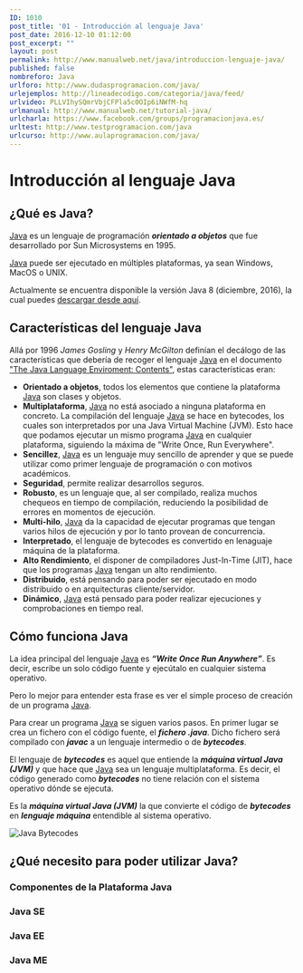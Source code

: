 ```yaml
---
ID: 1010
post_title: '01 - Introducción al lenguaje Java'
post_date: 2016-12-10 01:12:00
post_excerpt: ""
layout: post
permalink: http://www.manualweb.net/java/introduccion-lenguaje-java/
published: false
nombreforo: Java
urlforo: http://www.dudasprogramacion.com/java/
urlejemplos: http://lineadecodigo.com/categoria/java/feed/
urlvideo: PLLVIhySQmrVbjCFPla5c0OIp6iNWfM-hq
urlmanual: http://www.manualweb.net/tutorial-java/
urlcharla: https://www.facebook.com/groups/programacionjava.es/
urltest: http://www.testprogramacion.com/java
urlcurso: http://www.aulaprogramacion.com/java/
---
```

# Introducción al lenguaje Java
## ¿Qué es Java?
[Java][1] es un lenguaje de programación ***orientado a objetos*** que fue desarrollado por Sun Microsystems en 1995.

[Java][1] puede ser ejecutado en múltiples plataformas, ya sean Windows, MacOS o UNIX.

Actualmente se encuentra disponible la versión Java 8 (diciembre, 2016), la cual puedes [descargar desde aquí][3].

## Características del lenguaje Java
Allá por 1996 *James Gosling* y *Henry McGilton* definían el decálogo de las características que debería de recoger el lenguaje [Java][1] en el documento ["The Java Language Enviroment: Contents"][2], estas características eran:

* **Orientado a objetos**, todos los elementos que contiene la plataforma [Java][1] son clases y objetos.
* **Multiplataforma**, [Java][1] no está asociado a ninguna plataforma en concreto. La compilación del lenguaje [Java][1] se hace en bytecodes, los cuales son interpretados por una Java Virtual Machine (JVM). Esto hace que podamos ejecutar un mismo programa [Java][1] en cualquier plataforma, siguiendo la máxima de "Write Once, Run Everywhere".
* **Sencillez**, [Java][1] es un lenguaje muy sencillo de aprender y que se puede utilizar como primer lenguaje de programación o con motivos académicos.
* **Seguridad**, permite realizar desarrollos seguros.
* **Robusto**, es un lenguaje que, al ser compilado, realiza muchos chequeos en tiempo de compilación, reduciendo la posibilidad de errores en momentos de ejecución.
* **Multi-hilo**, [Java][1] da la capacidad de ejecutar programas que tengan varios hilos de ejecución y por lo tanto provean de concurrencia.
* **Interpretado**, el lenguaje de bytecodes es convertido en lenaguaje máquina de la plataforma.
* **Alto Rendimiento**, el disponer de compiladores Just-In-Time (JIT), hace que los programas [Java][1] tengan un alto rendimiento.
* **Distribuido**, está pensando para poder ser ejecutado en modo distribuido o en arquitecturas cliente/servidor.
* **Dinámico**, [Java][1] está pensado para poder realizar ejecuciones y comprobaciones en tiempo real.

## Cómo funciona Java
La idea principal del lenguaje [Java][1] es ***“Write Once Run Anywhere”***. Es decir, escribe un solo código fuente y ejecútalo en cualquier sistema operativo.

Pero lo mejor para entender esta frase es ver el simple proceso de creación de un programa [Java][1].

Para crear un programa [Java][1] se siguen varios pasos. En primer lugar se crea un fichero con el código fuente, el ***fichero .java***. Dicho fichero será compilado con ***javac*** a un lenguaje intermedio o de ***bytecodes***.

El lenguaje de ***bytecodes*** es aquel que entiende la ***máquina virtual Java (JVM)*** y que hace que [Java][1] sea un lenguaje multiplataforma. Es decir, el código generado como ***bytecodes*** no tiene relación con el sistema operativo dónde se ejecuta.

Es la ***máquina virtual Java (JVM)*** la que convierte el código de ***bytecodes*** en ***lenguaje máquina*** entendible al sistema operativo.

![Java Bytecodes](https://github.com/victorcuervo/manualweb/raw/master/java/images/java_bytecode.jpg)

## ¿Qué necesito para poder utilizar Java?

### Componentes de la Plataforma Java

### Java SE
### Java EE
### Java ME

[1]: http://www.manualweb.net/tutorial-java/
[2]: http://www.oracle.com/technetwork/java/intro-141325.html#334
[3]: https://java.com/en/download/
